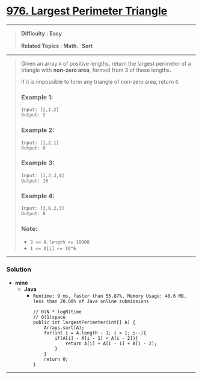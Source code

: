 # [976. Largest Perimeter Triangle](https://leetcode.com/problems/largest-perimeter-triangle/)

---

> **Difficulty** : **Easy**
>
> **Related Topics** : **Math**、**Sort**

---

> Given an array `A` of positive lengths, return the largest perimeter of a triangle with **non-zero area**, formed from 3 of these lengths.
>
> If it is impossible to form any triangle of non-zero area, return `0`.
>
>
>
> ### Example 1:
> ```
> Input: [2,1,2]
> Output: 5
> ```
>
> ### Example 2:
> ```
> Input: [1,2,1]
> Output: 0
> ```
>
> ### Example 3:
> ```
> Input: [3,2,3,4]
> Output: 10
> ```
>
> ### Example 4:
> ```
> Input: [3,6,2,3]
> Output: 8
> ```
>
> ### Note:
> * `3 <= A.length <= 10000`
> * `1 <= A[i] <= 10^6`

---


### Solution
* **mine**
  * **Java**
    * `Runtime: 9 ms, faster than 55.87%, Memory Usage: 40.6 MB, less than 20.00% of Java online submissions`
      ```
      // O(N * logN)time
      // O(1)space
      public int largestPerimeter(int[] A) {
          Arrays.sort(A);
          for(int i = A.length - 1; i > 1; i--){
              if(A[i] - A[i - 1] < A[i - 2]){
                  return A[i] + A[i - 1] + A[i - 2];
              }
          }
          return 0;
      }
      ```

---
